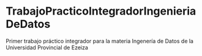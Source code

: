 # TrabajoPracticoIntegradorIngenieriaDeDatos
Primer trabajo práctico integrador para la materia Ingenería de Datos de la Universidad Provincial de Ezeiza
